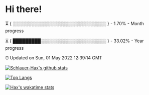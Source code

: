 # Hi there!

⏳ { ░░░░░░░░░░░░░░░░░░░░░░░░░░░░░░ } - 1.70% - Month progress

⏳ { █████████░░░░░░░░░░░░░░░░░░░░░ } - 33.02% - Year progress

⏰ Updated on Sun, 01 May 2022 12:39:14 GMT


[![Schlauer-Hax's github stats](https://github-readme-stats.vercel.app/api?username=Schlauer-Hax&show_icons=true&theme=dark&count_private=true)](https://github.com/Schlauer-Hax)


[![Top Langs](https://github-readme-stats.vercel.app/api/top-langs/?username=Schlauer-Hax&layout=compact&theme=dark)](https://github.com/Schlauer-Hax?tab=repositories)


[![Hax's wakatime stats](https://github-readme-stats.vercel.app/api/wakatime?username=Hax&theme=dark)](https://wakatime.com/@Hax)

